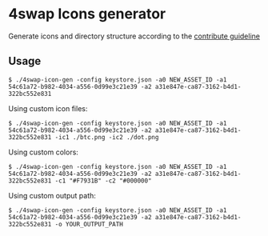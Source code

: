 # 4swap Icons generator

Generate icons and directory structure according to the [contribute guideline](https://github.com/MixinNetwork/asset-profile)


## Usage

```
$ ./4swap-icon-gen -config keystore.json -a0 NEW_ASSET_ID -a1 54c61a72-b982-4034-a556-0d99e3c21e39 -a2 a31e847e-ca87-3162-b4d1-322bc552e831
```

Using custom icon files:

```
$ ./4swap-icon-gen -config keystore.json -a0 NEW_ASSET_ID -a1 54c61a72-b982-4034-a556-0d99e3c21e39 -a2 a31e847e-ca87-3162-b4d1-322bc552e831 -ic1 ./btc.png -ic2 ./dot.png
```

Using custom colors:

```
$ ./4swap-icon-gen -config keystore.json -a0 NEW_ASSET_ID -a1 54c61a72-b982-4034-a556-0d99e3c21e39 -a2 a31e847e-ca87-3162-b4d1-322bc552e831 -c1 "#F7931B" -c2 "#000000"
```

Using custom output path:

```
$ ./4swap-icon-gen -config keystore.json -a0 NEW_ASSET_ID -a1 54c61a72-b982-4034-a556-0d99e3c21e39 -a2 a31e847e-ca87-3162-b4d1-322bc552e831 -o YOUR_OUTPUT_PATH
```
